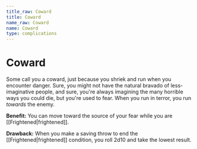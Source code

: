 ```yaml
---
title_raw: Coward
title: Coward
name_raw: Coward
name: Coward
type: complications
---
```


# Coward

Some call you a coward, just because you shriek and run when you encounter danger. Sure, you might not have the natural bravado of less-imaginative people, and sure, you're always imagining the many horrible ways you could die, but you're used to fear. When you run in terror, you run *towards* the enemy.

**Benefit:** You can move toward the source of your fear while you are [[Frightened|frightened]].

**Drawback:** When you make a saving throw to end the [[Frightened|frightened]] condition, you roll 2d10 and take the lowest result.
